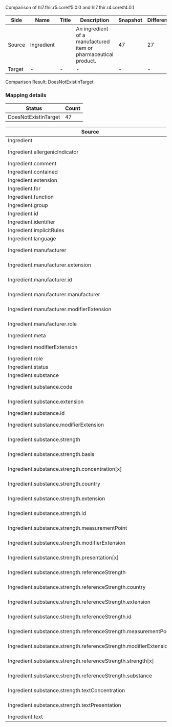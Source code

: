 Comparison of hl7.fhir.r5.core#5.0.0 and hl7.fhir.r4.core#4.0.1

| Side | Name | Title | Description | Snapshot | Differential |
| --- | --- | --- | --- | --- | --- |
| Source | Ingredient |  | An ingredient of a manufactured item or pharmaceutical product. | 47 | 27 |
| Target | - | - | - | - | - |


Comparison Result: DoesNotExistInTarget


### Mapping details

| Status | Count |
| ------ | ----- |
DoesNotExistInTarget | 47 |


| Source | Target | Status | Message |
| ------ | ------ | ------ | ------- |
| Ingredient | - | DoesNotExistInTarget | Ingredient does not exist in target and has no mapping |
| Ingredient.allergenicIndicator | - | DoesNotExistInTarget | Ingredient.allergenicIndicator does not exist in target and has no mapping |
| Ingredient.comment | - | DoesNotExistInTarget | Ingredient.comment does not exist in target and has no mapping |
| Ingredient.contained | - | DoesNotExistInTarget | Ingredient.contained does not exist in target and has no mapping |
| Ingredient.extension | - | DoesNotExistInTarget | Ingredient.extension does not exist in target and has no mapping |
| Ingredient.for | - | DoesNotExistInTarget | Ingredient.for does not exist in target and has no mapping |
| Ingredient.function | - | DoesNotExistInTarget | Ingredient.function does not exist in target and has no mapping |
| Ingredient.group | - | DoesNotExistInTarget | Ingredient.group does not exist in target and has no mapping |
| Ingredient.id | - | DoesNotExistInTarget | Ingredient.id does not exist in target and has no mapping |
| Ingredient.identifier | - | DoesNotExistInTarget | Ingredient.identifier does not exist in target and has no mapping |
| Ingredient.implicitRules | - | DoesNotExistInTarget | Ingredient.implicitRules does not exist in target and has no mapping |
| Ingredient.language | - | DoesNotExistInTarget | Ingredient.language does not exist in target and has no mapping |
| Ingredient.manufacturer | - | DoesNotExistInTarget | Ingredient.manufacturer does not exist in target and has no mapping |
| Ingredient.manufacturer.extension | - | DoesNotExistInTarget | Ingredient.manufacturer.extension does not exist in target and has no mapping |
| Ingredient.manufacturer.id | - | DoesNotExistInTarget | Ingredient.manufacturer.id does not exist in target and has no mapping |
| Ingredient.manufacturer.manufacturer | - | DoesNotExistInTarget | Ingredient.manufacturer.manufacturer does not exist in target and has no mapping |
| Ingredient.manufacturer.modifierExtension | - | DoesNotExistInTarget | Ingredient.manufacturer.modifierExtension does not exist in target and has no mapping |
| Ingredient.manufacturer.role | - | DoesNotExistInTarget | Ingredient.manufacturer.role does not exist in target and has no mapping |
| Ingredient.meta | - | DoesNotExistInTarget | Ingredient.meta does not exist in target and has no mapping |
| Ingredient.modifierExtension | - | DoesNotExistInTarget | Ingredient.modifierExtension does not exist in target and has no mapping |
| Ingredient.role | - | DoesNotExistInTarget | Ingredient.role does not exist in target and has no mapping |
| Ingredient.status | - | DoesNotExistInTarget | Ingredient.status does not exist in target and has no mapping |
| Ingredient.substance | - | DoesNotExistInTarget | Ingredient.substance does not exist in target and has no mapping |
| Ingredient.substance.code | - | DoesNotExistInTarget | Ingredient.substance.code does not exist in target and has no mapping |
| Ingredient.substance.extension | - | DoesNotExistInTarget | Ingredient.substance.extension does not exist in target and has no mapping |
| Ingredient.substance.id | - | DoesNotExistInTarget | Ingredient.substance.id does not exist in target and has no mapping |
| Ingredient.substance.modifierExtension | - | DoesNotExistInTarget | Ingredient.substance.modifierExtension does not exist in target and has no mapping |
| Ingredient.substance.strength | - | DoesNotExistInTarget | Ingredient.substance.strength does not exist in target and has no mapping |
| Ingredient.substance.strength.basis | - | DoesNotExistInTarget | Ingredient.substance.strength.basis does not exist in target and has no mapping |
| Ingredient.substance.strength.concentration[x] | - | DoesNotExistInTarget | Ingredient.substance.strength.concentration[x] does not exist in target and has no mapping |
| Ingredient.substance.strength.country | - | DoesNotExistInTarget | Ingredient.substance.strength.country does not exist in target and has no mapping |
| Ingredient.substance.strength.extension | - | DoesNotExistInTarget | Ingredient.substance.strength.extension does not exist in target and has no mapping |
| Ingredient.substance.strength.id | - | DoesNotExistInTarget | Ingredient.substance.strength.id does not exist in target and has no mapping |
| Ingredient.substance.strength.measurementPoint | - | DoesNotExistInTarget | Ingredient.substance.strength.measurementPoint does not exist in target and has no mapping |
| Ingredient.substance.strength.modifierExtension | - | DoesNotExistInTarget | Ingredient.substance.strength.modifierExtension does not exist in target and has no mapping |
| Ingredient.substance.strength.presentation[x] | - | DoesNotExistInTarget | Ingredient.substance.strength.presentation[x] does not exist in target and has no mapping |
| Ingredient.substance.strength.referenceStrength | - | DoesNotExistInTarget | Ingredient.substance.strength.referenceStrength does not exist in target and has no mapping |
| Ingredient.substance.strength.referenceStrength.country | - | DoesNotExistInTarget | Ingredient.substance.strength.referenceStrength.country does not exist in target and has no mapping |
| Ingredient.substance.strength.referenceStrength.extension | - | DoesNotExistInTarget | Ingredient.substance.strength.referenceStrength.extension does not exist in target and has no mapping |
| Ingredient.substance.strength.referenceStrength.id | - | DoesNotExistInTarget | Ingredient.substance.strength.referenceStrength.id does not exist in target and has no mapping |
| Ingredient.substance.strength.referenceStrength.measurementPoint | - | DoesNotExistInTarget | Ingredient.substance.strength.referenceStrength.measurementPoint does not exist in target and has no mapping |
| Ingredient.substance.strength.referenceStrength.modifierExtension | - | DoesNotExistInTarget | Ingredient.substance.strength.referenceStrength.modifierExtension does not exist in target and has no mapping |
| Ingredient.substance.strength.referenceStrength.strength[x] | - | DoesNotExistInTarget | Ingredient.substance.strength.referenceStrength.strength[x] does not exist in target and has no mapping |
| Ingredient.substance.strength.referenceStrength.substance | - | DoesNotExistInTarget | Ingredient.substance.strength.referenceStrength.substance does not exist in target and has no mapping |
| Ingredient.substance.strength.textConcentration | - | DoesNotExistInTarget | Ingredient.substance.strength.textConcentration does not exist in target and has no mapping |
| Ingredient.substance.strength.textPresentation | - | DoesNotExistInTarget | Ingredient.substance.strength.textPresentation does not exist in target and has no mapping |
| Ingredient.text | - | DoesNotExistInTarget | Ingredient.text does not exist in target and has no mapping |

